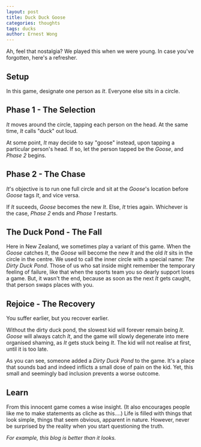 ```yaml
---
layout: post
title: Duck Duck Goose
categories: thoughts
tags: ducks
author: Ernest Wong
---
```


Ah, feel that nostalgia? We played this when we were young. In case you've forgotten, here's a refresher.

## Setup

In this game, designate one person as *It*. Everyone else sits in a circle.

## Phase 1 - The Selection

*It* moves around the circle, tapping each person on the head.
At the same time, *It* calls "duck" out loud.

At some point, *It* may decide to say "goose" instead, upon tapping a particular person's head. If so, let the person tapped be the *Goose*, and *Phase 2* begins.

## Phase 2 - The Chase

*It*'s objective is to run one full circle and sit at the *Goose*'s location before *Goose* tags *It*, and vice versa.

If *It* suceeds, *Goose* becomes the new *It*. Else, *It* tries again.
Whichever is the case, *Phase 2* ends and *Phase 1* restarts.

## The Duck Pond - The Fall

Here in New Zealand, we sometimes play a variant of this game. When the *Goose* catches *It*, the *Goose* will become the new *It* and the old *It* sits in the circle in the centre. We used to call the inner circle with a special name: *The Dirty Duck Pond*. Those of us who sat inside might remember the temporary feeling of failure, like that when the sports team you so dearly support loses a game. But, it wasn't the end, because as soon as the next *It* gets caught, that person swaps places with you.

## Rejoice - The Recovery

You suffer earlier, but you recover earlier.

Without the dirty duck pond, the slowest kid will forever remain being *It*. *Goose* will always catch *It*, and the game will slowly degenerate into mere organised shaming, as *It* gets stuck being *It*. The kid will not realise at first, until it is too late.

As you can see, someone added a *Dirty Duck Pond* to the game. It's a place that sounds bad and indeed inflicts a small dose of pain on the kid. Yet, this small and seemingly bad inclusion prevents a worse outcome. 

## Learn

From this innocent game comes a wise insight. (It also encourages people like me to make statements as cliche as this....) Life is filled with things that look simple, things that seem obvious, apparent in nature. However, never be surprised by the reality when you start questioning the truth.

*For example, this blog is better than it looks.*
